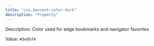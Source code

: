 ```yaml
---
title: "css.$accent-color-dark"
description: "Property"
---
```


Description: Color used for edge bookmarks and navigator favorites

Value: `#3e95f4`